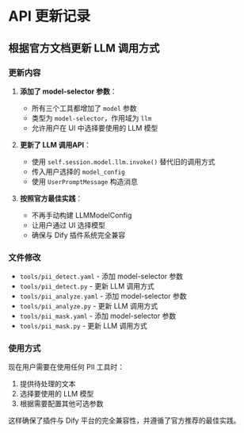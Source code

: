 # API 更新记录

## 根据官方文档更新 LLM 调用方式

### 更新内容

1. **添加了 model-selector 参数**：
   - 所有三个工具都增加了 `model` 参数
   - 类型为 `model-selector`，作用域为 `llm`
   - 允许用户在 UI 中选择要使用的 LLM 模型

2. **更新了 LLM 调用API**：
   - 使用 `self.session.model.llm.invoke()` 替代旧的调用方式
   - 传入用户选择的 `model_config`
   - 使用 `UserPromptMessage` 构造消息

3. **按照官方最佳实践**：
   - 不再手动构建 LLMModelConfig
   - 让用户通过 UI 选择模型
   - 确保与 Dify 插件系统完全兼容

### 文件修改

- `tools/pii_detect.yaml` - 添加 model-selector 参数
- `tools/pii_detect.py` - 更新 LLM 调用方式
- `tools/pii_analyze.yaml` - 添加 model-selector 参数 
- `tools/pii_analyze.py` - 更新 LLM 调用方式
- `tools/pii_mask.yaml` - 添加 model-selector 参数
- `tools/pii_mask.py` - 更新 LLM 调用方式

### 使用方式

现在用户需要在使用任何 PII 工具时：
1. 提供待处理的文本
2. 选择要使用的 LLM 模型
3. 根据需要配置其他可选参数

这样确保了插件与 Dify 平台的完全兼容性，并遵循了官方推荐的最佳实践。
